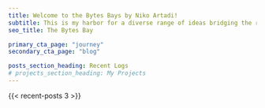 ```yaml
---
title: Welcome to the Bytes Bays by Niko Artadi!
subtitle: This is my harbor for a diverse range of ideas bridging the realms of business and data. This corner should serve as a joining spot for my blog (and much more yet to come!) 🛸 Enjoy a laid-back exploration, good vibes and tech-biz talk. Let's dive in together! 🤿
seo_title: The Bytes Bay

primary_cta_page: "journey"
secondary_cta_page: "blog"

posts_section_heading: Recent Logs
# projects_section_heading: My Projects
---
```


{{< recent-posts 3 >}}
<!-- {{< projects 5 >}} -->
